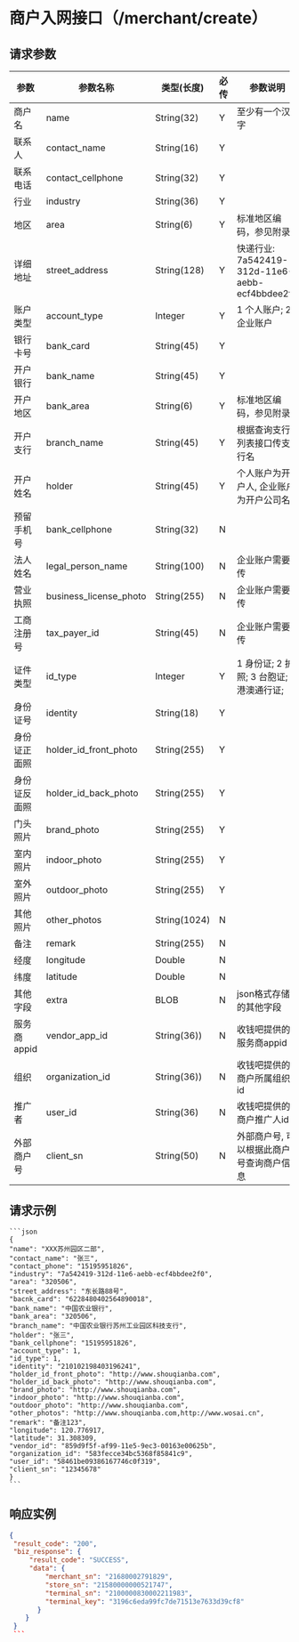 # 商户入网接口（/merchant/create）

## 请求参数

参数 | 参数名称 | 类型(长度) | 必传| 参数说明
--------- | ------ | ----- | -------|-------------------
商户名 | name |String(32)|Y|至少有一个汉字
联系人 |contact_name  | String(16)|Y |
联系电话 | contact_cellphone |String(32) |Y |
行业 | industry |String(36) |Y |
地区 | area |String(6) |Y |标准地区编码，参见附录
详细地址 | street_address |String(128) |Y | 快递行业: 7a542419-312d-11e6-aebb-ecf4bbdee2f0
账户类型 | account_type |Integer |Y | 1 个人账户; 2 企业账户
银行卡号 | bank_card |String(45) |Y |
开户银行 | bank_name |String(45) |Y |
开户地区 | bank_area |String(6) |Y | 标准地区编码，参见附录
开户支行 | branch_name |String(45) |Y | 根据查询支行列表接口传支行名
开户姓名 | holder |String(45) |Y | 个人账户为开户人, 企业账户为开户公司名
预留手机号 | bank_cellphone |String(32) |N |
法人姓名 | legal_person_name |String(100) |N | 企业账户需要传
营业执照 | business_license_photo |String(255) |N | 企业账户需要传
工商注册号 | tax_payer_id |String(45) |N | 企业账户需要传
证件类型 | id_type |Integer |Y | 1 身份证; 2 护照; 3 台胞证; 4 港澳通行证;
身份证号 | identity |String(18) |Y |
身份证正面照 | holder_id_front_photo |String(255) |Y |
身份证反面照 | holder_id_back_photo |String(255) |Y |
门头照片 | brand_photo |String(255) |Y |
室内照片 | indoor_photo |String(255) |Y |
室外照片 | outdoor_photo |String(255) |Y |
其他照片 | other_photos |String(1024) |N |
备注 | remark |String(255) |N |
经度 | longitude |Double |N |
纬度 | latitude  |Double |N |
其他字段 | extra |BLOB |N |json格式存储的其他字段
服务商appid | vendor_app_id |String(36)) |N |收钱吧提供的服务商appid
组织 | organization_id |String(36)) |N |收钱吧提供的商户所属组织id
推广者 | user_id |String(36) |N |收钱吧提供的商户推广人id
外部商户号 | client_sn |String(50) |N |外部商户号, 可以根据此商户号查询商户信息

## 请求示例


    ```json
    {
    "name": "XXX苏州园区二部",
    "contact_name": "张三",
    "contact_phone": "15195951826",
    "industry": "7a542419-312d-11e6-aebb-ecf4bbdee2f0",
    "area": "320506",
    "street_address": "东长路88号",
    "bacnk_card": "6228480402564890018",
    "bank_name": "中国农业银行",
    "bank_area": "320506",
    "branch_name": "中国农业银行苏州工业园区科技支行",
    "holder": "张三",
    "bank_cellphone": "15195951826",
    "account_type": 1,
    "id_type": 1,
    "identity": "210102198403196241",
    "holder_id_front_photo": "http://www.shouqianba.com",
    "holder_id_back_photo": "http://www.shouqianba.com",
    "brand_photo": "http://www.shouqianba.com",
    "indoor_photo": "http://www.shouqianba.com",
    "outdoor_photo": "http://www.shouqianba.com",
    "other_photos": "http://www.shouqianba.com,http://www.wosai.cn",
    "remark": "备注123",
    "longitude": 120.776917,
    "latitude": 31.308309,
    "vendor_id": "859d9f5f-af99-11e5-9ec3-00163e00625b",
    "organization_id": "583fecce34bc5368f85841c9",
    "user_id": "58461be09386167746c0f319",
    "client_sn": "12345678"
    } 
    ```

## 响应实例


   ```json
   {
    "result_code": "200",
    "biz_response": {
        "result_code": "SUCCESS",
        "data": {
            "merchant_sn": "21680002791829",
            "store_sn": "21580000000521747",
            "terminal_sn": "2100000830002211983",
            "terminal_key": "3196c6eda99fc7de71513e7633d39cf8"
          }
       }
    }
    ```


